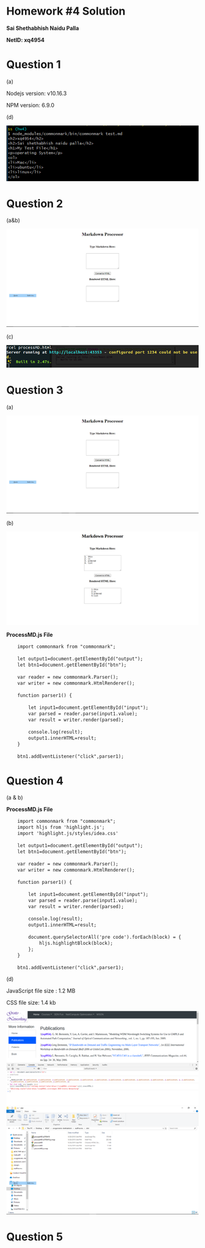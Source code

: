 # Homework #4 Solution

**Sai Shethabhish Naidu Palla**

**NetID: xq4954**

# Question 1
(a)

Nodejs version: v10.16.3

NPM version: 6.9.0

(d)

![1](images/2.png)

# Question 2

(a&b)

![2](images/3.PNG)

(c)


![3](images/4.png)

# Question 3

(a)

![4](images/3.PNG)

(b)

![5](images/5.png)

**ProcessMD.js File**

		import commonmark from "commonmark";

		let output1=document.getElementById("output");
		let btn1=document.getElementById("btn");

		var reader = new commonmark.Parser();
		var writer = new commonmark.HtmlRenderer();

		function parser1() {

			let input1=document.getElementById("input");
		  	var parsed = reader.parse(input1.value);
		  	var result = writer.render(parsed); 

		  	console.log(result);
		  	output1.innerHTML=result;
		}

		btn1.addEventListener("click",parser1);

# Question 4

(a & b)

**ProcessMD.js File**

		import commonmark from "commonmark";
		import hljs from 'highlight.js';
		import 'highlight.js/styles/idea.css'

		let output1=document.getElementById("output");
		let btn1=document.getElementById("btn");

		var reader = new commonmark.Parser();
		var writer = new commonmark.HtmlRenderer();

		function parser1() {

			let input1=document.getElementById("input");
		  	var parsed = reader.parse(input1.value);
		  	var result = writer.render(parsed); 

		  	console.log(result);
		  	output1.innerHTML=result;

		  	document.querySelectorAll('pre code').forEach(block) = {
		  		hljs.highlightBlock(block);
		  	};
		}

		btn1.addEventListener("click",parser1);

(d)

 JavaScript file size : 1.2 MB

 CSS file size: 1.4 kb

![6](images/6.png)
![7](images/7.PNG)

# Question 5



